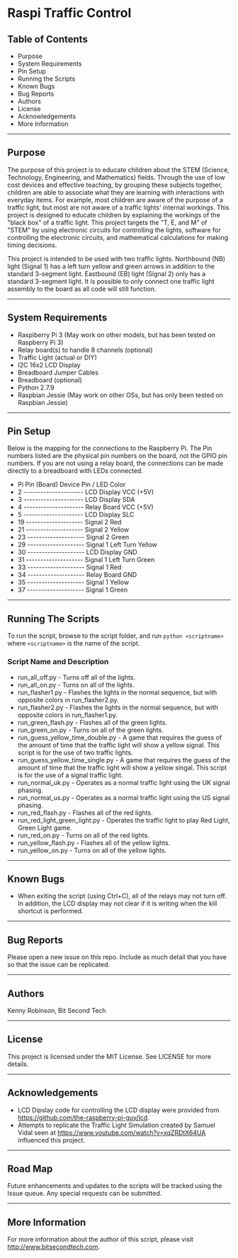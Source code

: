# Raspi Traffic Control

## Table of Contents
* Purpose
* System Requirements
* Pin Setup
* Running the Scripts
* Known Bugs
* Bug Reports
* Authors
* License
* Acknowledgements
* More Information

----

## Purpose 
The purpose of this project is to educate children about the STEM (Science, Technology, 
Engineering, and Mathematics) fields. Through the use of low cost devices and effective 
teaching, by grouping these subjects together, children are able to associate what they 
are learning with interactions with everyday items. For example, most children are 
aware of the purpose of a traffic light, but most are not aware of a traffic lights' 
internal workings. This project is designed to educate children by explaining the 
workings of the "black box" of a traffic light. This project targets the "T, E, and 
M" of "STEM" by using electronic circuits for controlling the lights, software for 
controlling the electronic circuits, and mathematical calculations for making 
timing decisions.

This project is intended to be used with two traffic lights. Northbound (NB) light 
(Signal 1) has a left turn yellow and green arrows in addition to the standard 3-segment 
light. Eastbound (EB) light (Signal 2) only has a standard 3-segment light. It is possible to
only connect one traffic light assembly to the board as all code will still function.

----

## System Requirements
* Raspiberry Pi 3 (May work on other models, but has been tested on Raspberry Pi 3)
* Relay board(s) to handle 8 channels (optional)
* Traffic Light (actual or DIY)
* I2C 16x2 LCD Display
* Breadboard Jumper Cables
* Breadboard (optional)
* Python 2.7.9
* Raspbian Jessie (May work on other OSs, but has only been tested on Raspbian Jessie)

----

## Pin Setup
Below is the mapping for the connections to the Raspberry Pi. The Pin numbers
listed are the physical pin numbers on the board, not the GPIO pin numbers. If 
you are not using a relay board, the connections can be made directly to a 
breadboard with LEDs connected.

* Pi Pin (Board)		Device Pin / LED Color
* 2 --------------------- LCD Display VCC (+5V)
* 3 --------------------- LCD Display SDA
* 4 --------------------- Relay Board VCC (+5V)
* 5 --------------------- LCD Display SLC
* 19 -------------------- Signal 2 Red
* 21 -------------------- Signal 2 Yellow
* 23 -------------------- Signal 2 Green
* 29 -------------------- Signal 1 Left Turn Yellow
* 30 -------------------- LCD Display GND
* 31 -------------------- Signal 1 Left Turn Green
* 33 -------------------- Signal 1 Red
* 34 -------------------- Relay Board GND
* 35 -------------------- Signal 1 Yellow
* 37 -------------------- Signal 1 Green

----

## Running The Scripts
To run the script, browse to the script folder, and run `python <scriptname>` 
where `<scriptname>` is the name of the script.

### Script Name and Description
* run_all_off.py - Turns off all of the lights.
* run_all_on.py - Turns on all of the lights.
* run_flasher1.py - Flashes the lights in the normal sequence, but with opposite colors in run_flasher2.py.
* run_flasher2.py - Flashes the lights in the normal sequence, but with opposite colors in run_flasher1.py.
* run_green_flash.py - Flashes all of the green lights.
* run_green_on.py - Turns on all of the green lights.
* run_guess_yellow_time_double.py - A game that requires the guess of the amount of time that the traffic light will show a yellow signal. This script is for the use of two traffic lights.
* run_guess_yellow_time_single.py - A game that requires the guess of the amount of time that the traffic light will show a yellow singal.  This script is for the use of a signal traffic light. 
* run_normal_uk.py - Operates as a normal traffic light using the UK signal phasing.
* run_normal_us.py - Operates as a normal traffic light using the US signal phasing.
* run_red_flash.py - Flashes all of the red lights.
* run_red_light_green_light.py - Operates the traffic light to play Red Light, Green Light game.
* run_red_on.py - Turns on all of the red lights.
* run_yellow_flash.py - Flashes all of the yellow lights.
* run_yellow_on.py - Turns on all of the yellow lights.

----

## Known Bugs
* When exiting the script (using Ctrl+C), all of the relays may not turn off. 
In addition, the LCD display may not clear if it is writing when the kill 
shortcut is performed.

----

## Bug Reports
Please open a new issue on this repo. Include as much detail that you have so 
that the issue can be replicated.

----

## Authors
Kenny Robinson, Bit Second Tech

----

## License
This project is licensed under the MIT License. See LICENSE for more details.

----

## Acknowledgements
* LCD Dipslay code for controlling the LCD display were provided from 
https://github.com/the-raspberry-pi-guy/lcd. 
* Attempts to replicate the Traffic Light Simulation created by Samuel Vidal 
seen at https://www.youtube.com/watch?v=xqZRDtX64UA influenced this project.

----

## Road Map
Future enhancements and updates to the scripts will be tracked using the Issue 
queue.  Any special requests can be submitted. 

----

## More Information
For more information about the author of this script, please visit 
http://www.bitsecondtech.com.
